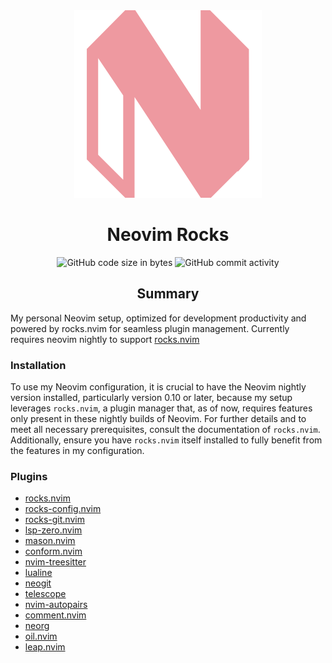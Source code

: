 <div align="center">
<img src="res/neovim.svg" />

# Neovim Rocks

![GitHub code size in bytes](https://img.shields.io/github/languages/code-size/tuffgniuz/solomon?style=for-the-badge&labelColor=%23181926&color=%23eed49f)
![GitHub commit activity](https://img.shields.io/github/commit-activity/m/tuffgniuz/solomon?style=for-the-badge&labelColor=%23181926&color=%23a6da95)

## Summary
</div>

My personal Neovim setup, optimized for development productivity and powered by rocks.nvim for seamless plugin management. Currently requires neovim nightly to support [rocks.nvim](https://github.com/nvim-neorocks/rocks.nvim)

### Installation

To use my Neovim configuration, it is crucial to have the Neovim nightly version installed, particularly version 0.10 or later, because my setup leverages `rocks.nvim`, a plugin manager that, as of now, requires features only present in these nightly builds of Neovim. For further details and to meet all necessary prerequisites, consult the documentation of `rocks.nvim`. Additionally, ensure you have `rocks.nvim` itself installed to fully benefit from the features in my configuration.

### Plugins

- [rocks.nvim](https://github.com/nvim-neorocks/rocks.nvim)
- [rocks-config.nvim](https://github.com/nvim-neorocks/rocks-config.nvim)
- [rocks-git.nvim](https://github.com/nvim-neorocks/rocks-git.nvim)
- [lsp-zero.nvim](https://github.com/VonHeikemen/lsp-zero.nvim)
- [mason.nvim](https://github.com/williamboman/mason.nvim)
- [conform.nvim](https://github.com/stevearc/conform.nvim)
- [nvim-treesitter](https://github.com/nvim-treesitter/nvim-treesitter)
- [lualine](https://github.com/nvim-lualine/lualine.nvim)
- [neogit](https://github.com/NeogitOrg/neogit)
- [telescope](https://github.com/nvim-telescope/telescope.nvim)
- [nvim-autopairs](https://github.com/windwp/nvim-autopairs)
- [comment.nvim](https://github.com/numToStr/Comment.nvim)
- [neorg](https://github.com/nvim-neorg/neorg)
- [oil.nvim](https://github.com/stevearc/oil.nvim)
- [leap.nvim](https://github.com/ggandor/leap.nvim)
